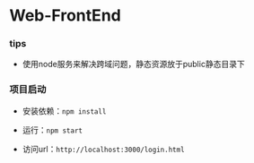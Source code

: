 # Web-FrontEnd

### tips

* 使用node服务来解决跨域问题，静态资源放于public静态目录下

### 项目启动

* 安装依赖：`npm install`

* 运行：`npm start`

* 访问url：`http://localhost:3000/login.html`